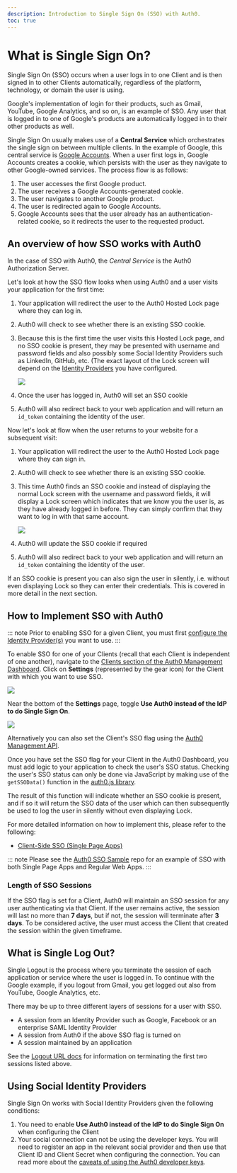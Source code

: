 ```yaml
---
description: Introduction to Single Sign On (SSO) with Auth0.
toc: true
---
```

# What is Single Sign On?

Single Sign On (SSO) occurs when a user logs in to one Client and is then signed in to other Clients automatically, regardless of the platform, technology, or domain the user is using.

Google's implementation of login for their products, such as Gmail, YouTube, Google Analytics, and so on, is an example of SSO. Any user that is logged in to one of Google's products are automatically logged in to their other products as well.

Single Sign On usually makes use of a **Central Service** which orchestrates the single sign on between multiple clients. In the example of Google, this central service is [Google Accounts](https://accounts.google.com). When a user first logs in, Google Accounts creates a cookie, which persists with the user as they navigate to other Google-owned services. The process flow is as follows:

1. The user accesses the first Google product.
2. The user receives a Google Accounts-generated cookie.
3. The user navigates to another Google product.
4. The user is redirected again to Google Accounts.
5. Google Accounts sees that the user already has an authentication-related cookie, so it redirects the user to the requested product.

## An overview of how SSO works with Auth0

In the case of SSO with Auth0, the *Central Service* is the Auth0 Authorization Server.

Let's look at how the SSO flow looks when using Auth0 and a user visits your application for the first time:

1. Your application will redirect the user to the Auth0 Hosted Lock page where they can log in.
2. Auth0 will check to see whether there is an existing SSO cookie.
3. Because this is the first time the user visits this Hosted Lock page, and no SSO cookie is present, they may be presented with username and password fields and also possibly some Social Identity Providers such as LinkedIn, GitHub, etc. (The exact layout of the Lock screen will depend on the [Identity Providers](/identityproviders) you have configured.

    ![](/media/articles/sso/single-sign-on/lock-no-sso-cookie.png)

4. Once the user has logged in, Auth0 will set an SSO cookie
5. Auth0 will also redirect back to your web application and will return an `id_token` containing the identity of the user.

Now let's look at flow when the user returns to your website for a subsequent visit:

1. Your application will redirect the user to the Auth0 Hosted Lock page where they can sign in.
2. Auth0 will check to see whether there is an existing SSO cookie.
3. This time Auth0 finds an SSO cookie and instead of displaying the normal Lock screen with the username and password fields, it will display a Lock screen which indicates that we know you the user is, as they have already logged in before. They can simply confirm that they want to log in with that same account.

    ![](/media/articles/sso/single-sign-on/lock-sso-cookie.png)

4. Auth0 will update the SSO cookie if required
5. Auth0 will also redirect back to your web application and will return an `id_token` containing the identity of the user.

If an SSO cookie is present you can also sign the user in silently, i.e. without even displaying Lock so they can enter their credentials. This is covered in more detail in the next section.

## How to Implement SSO with Auth0

::: note
Prior to enabling SSO for a given Client, you must first [configure the Identity Provider(s)](/identityproviders) you want to use.
:::

To enable SSO for one of your Clients (recall that each Client is independent of one another), navigate to the [Clients section of the Auth0 Management Dashboard](${manage_url}/#/clients). Click on **Settings** (represented by the gear icon) for the Client with which you want to use SSO.

![](/media/articles/sso/single-sign-on/clients-dashboard.png)

Near the bottom of the **Settings** page, toggle **Use Auth0 instead of the IdP to do Single Sign On**.

![](/media/articles/sso/single-sign-on/sso-flag.png)

Alternatively you can also set the Client's SSO flag using the [Auth0 Management API](/api/management/v2#!/Clients/patch_clients_by_id).

Once you have set the SSO flag for your Client in the Auth0 Dashboard, you must add logic to your application to check the user's SSO status. Checking the user's SSO status can only be done via JavaScript by making use of the `getSSOData()` function in the [auth0.js library](/libraries/auth0js#sso).

The result of this function will indicate whether an SSO cookie is present, and if so it will return the SSO data of the user which can then subsequently be used to log the user in silently without even displaying Lock.

For more detailed information on how to implement this, please refer to the following:

* [Client-Side SSO (Single Page Apps)](/single-page-apps-sso)

::: note
Please see the [Auth0 SSO Sample](https://github.com/auth0/auth0-sso-sample) repo for an example of SSO with both Single Page Apps and Regular Web Apps.
:::

### Length of SSO Sessions

If the SSO flag is set for a Client, Auth0 will maintain an SSO session for any user authenticating via that Client. If the user remains active, the session will last no more than **7 days**, but if not, the session will terminate after **3 days**. To be considered active, the user must access the Client that created the session within the given timeframe.

## What is Single Log Out?

Single Logout is the process where you terminate the session of each application or service where the user is logged in. To continue with the Google example, if you logout from Gmail, you get logged out also from YouTube, Google Analytics, etc.

There may be up to three different layers of sessions for a user with SSO.

* A session from an Identity Provider such as Google, Facebook or an enterprise SAML Identity Provider
* A session from Auth0 if the above SSO flag is turned on
* A session maintained by an application

See the [Logout URL docs](/logout) for information on terminating the first two sessions listed above.

## Using Social Identity Providers

Single Sign On works with Social Identity Providers given the following conditions:

1. You need to enable **Use Auth0 instead of the IdP to do Single Sign On** when configuring the Client
1. Your social connection can not be using the developer keys. You will need to register an app in the relevant social provider and then use that Client ID and Client Secret when configuring the connection. You can read more about the [caveats of using the Auth0 developer keys](/connections/social/devkeys#caveats).
